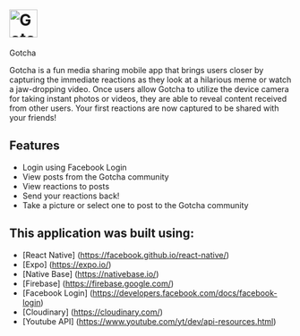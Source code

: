 # <img src="https://github.com/eugeneyu90/gotcha/blob/master/assets/images/gotcha-logo.jpg" width="50" height="50" title="Gotcha">
 Gotcha 

Gotcha is a fun media sharing mobile app that brings users closer by capturing the immediate reactions as they look at a hilarious meme or watch a jaw-dropping video. Once users allow Gotcha to utilize the device camera for taking instant photos or videos, they are able to reveal content received from other users. Your first reactions are now captured to be shared with your friends!

## Features
+ Login using Facebook Login
+ View posts from the Gotcha community
+ View reactions to posts
+ Send your reactions back!
+ Take a picture or select one to post to the Gotcha community


## This application was built using:
* [React Native] (https://facebook.github.io/react-native/)
* [Expo] (https://expo.io/)
* [Native Base] (https://nativebase.io/)
* [Firebase] (https://firebase.google.com/)
* [Facebook Login] (https://developers.facebook.com/docs/facebook-login)
* [Cloudinary] (https://cloudinary.com/)
* [Youtube API] (https://www.youtube.com/yt/dev/api-resources.html)
